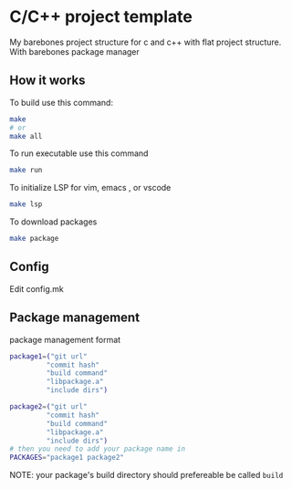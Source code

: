 # C/C++ project template
My barebones project structure for c and c++ with flat project structure.
With barebones package manager

## How it works
To build use this command:
```bash
make
# or
make all
```
To run executable use this command

```bash
make run
```

To initialize LSP for vim, emacs , or vscode
```bash
make lsp
```

To download packages
```bash
make package
```
## Config 
Edit config.mk
## Package management
package management format
```bash
package1=("git url"
         "commit hash"
         "build command"
         "libpackage.a"
         "include dirs")

package2=("git url"
         "commit hash"
         "build command"
         "libpackage.a"
         "include dirs")
# then you need to add your package name in
PACKAGES="package1 package2"
```
NOTE: your package's build directory should prefereable be called `build`

